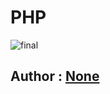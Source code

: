 # PHP
![final](https://user-images.githubusercontent.com/63045639/99227317-12ce5800-2811-11eb-8ef2-4b0efab7954f.png)
<b><h2>Author : <a href="https://github.com/404">None</a></h2>


